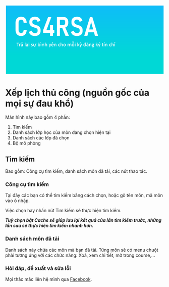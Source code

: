 <p align="center">
<img src="https://raw.githubusercontent.com/toky0s/cs4rsa_core/gh-pages/splashScreen.png" width=500/>
</p>
 
# Xếp lịch thủ công (nguồn gốc của mọi sự đau khổ)
Màn hình này bao gồm 4 phần:
1. Tìm kiếm
2. Danh sách lớp học của môn đang chọn hiện tại
3. Danh sách các lớp đã chọn
4. Bộ mô phỏng

## Tìm kiếm
Bao gồm: Công cụ tìm kiếm, danh sách môn đã tải, các nút thao tác.
### Công cụ tìm kiếm
Tại đây các bạn có thể tìm kiếm bằng cách chọn, hoặc gõ tên môn, mã môn vào ô nhập. 

Việc chọn hay nhấn nút Tìm kiếm sẽ thực hiện tìm kiếm.

_**Tuỳ chọn bật Cache sẽ giúp lưu lại kết quả của lần tìm kiếm trước, những lần sau sẽ thực hiện tìm kiếm nhanh hơn.**_

### Danh sách môn đã tải
Danh sách này chứa các môn mà bạn đã tải. Từng môn sẽ có menu chuột phải tương ứng với các chức năng: Xoá, xem chi tiết, mở trong course,...

### Hỏi đáp, đề xuất và sửa lỗi
Mọi thắc mắc liên hệ mình qua [Facebook](https://www.facebook.com/truongaxin/).
